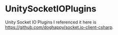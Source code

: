 # UnitySocketIOPlugins
Unity Socket IO Plugins
I referenced it here is https://github.com/doghappy/socket.io-client-csharp.

